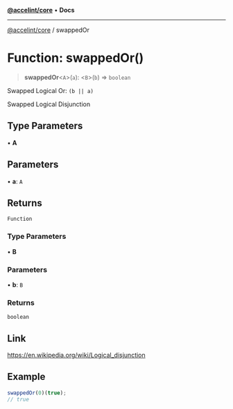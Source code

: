 [**@accelint/core**](../README.md) • **Docs**

***

[@accelint/core](../README.md) / swappedOr

# Function: swappedOr()

> **swappedOr**\<`A`\>(`a`): \<`B`\>(`b`) => `boolean`

Swapped Logical Or: `(b || a)`

Swapped Logical Disjunction

## Type Parameters

• **A**

## Parameters

• **a**: `A`

## Returns

`Function`

### Type Parameters

• **B**

### Parameters

• **b**: `B`

### Returns

`boolean`

## Link

https://en.wikipedia.org/wiki/Logical_disjunction

## Example

```ts
swappedOr(0)(true);
// true
```

